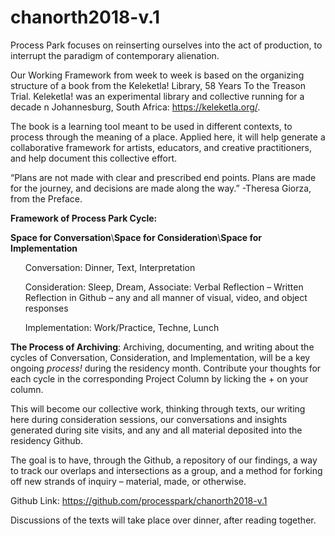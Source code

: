 # chanorth2018-v.1
Process Park focuses on reinserting ourselves into the act of production, to interrupt the paradigm of contemporary alienation.

Our Working Framework from week to week is based on the organizing structure of a book from the Keleketla! Library, 58 Years To the Treason Trial. Keleketla! was an experimental library and collective running for a decade n Johannesburg, South Africa: https://keleketla.org/. 

The book is a learning tool meant to be used in different contexts, to process through the meaning of a place. Applied here, it will help generate a collaborative framework for artists, educators, and creative practitioners, and help document this collective effort.

“Plans are not made with clear and prescribed end points. Plans are made for the journey, and decisions are made along the way.” -Theresa Giorza, from the Preface.   
 	
<strong>Framework of Process Park Cycle:</strong>                                                                 	           	

<strong>Space for Conversation</strong>\\<strong>Space for Consideration</strong>\\<strong>Space for Implementation</strong>

 <ul>Conversation: Dinner, Text, Interpretation</ul>
<ul>Consideration: Sleep, Dream, Associate: Verbal Reflection – Written Reflection in Github – any and all manner of visual, video, and object responses</ul>
  <ul>Implementation: Work/Practice, Techne, Lunch</ul>

<p><strong>The Process of Archiving</strong>: Archiving, documenting, and writing about the cycles of Conversation, Consideration, and Implementation, will be a key ongoing <em>process!</em> during the residency month. Contribute your thoughts for each cycle in the corresponding Project Column by licking the + on your column. 
 
This will become our collective work, thinking through texts, our writing here during consideration sessions, our conversations and insights generated during site visits, and any and all material deposited into the residency Github. 

The goal is to have, through the Github, a repository of our findings, a way to track our overlaps and intersections as a group, and a method for forking off new strands of inquiry – material, made, or otherwise.

Github Link: https://github.com/processpark/chanorth2018-v.1

Discussions of the texts will take place over dinner, after reading together.


